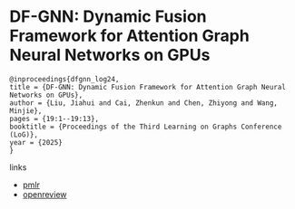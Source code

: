 # DF-GNN: Dynamic Fusion Framework for Attention Graph Neural Networks on GPUs

```
@inproceedings{dfgnn_log24,
title = {DF-GNN: Dynamic Fusion Framework for Attention Graph Neural Networks on GPUs},
author = {Liu, Jiahui and Cai, Zhenkun and Chen, Zhiyong and Wang, Minjie},
pages = {19:1--19:13},
booktitle = {Proceedings of the Third Learning on Graphs Conference (LoG)},
year = {2025}
}
```

links
- [pmlr](https://proceedings.mlr.press/v269/liu25a.html)
- [openreview](https://openreview.net/forum?id=8GNDnBbUfF)
